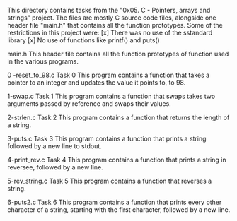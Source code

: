 This directory contains tasks from the "0x05. C - Pointers, arrays and strings" project.
The files are mostly C source code files, alongside one header file "main.h" that contains all the function prototypes.
Some of the restrictions in this project were:
[x] There was no use of the sstandard library
[x] No use of functions like printf() and puts()


main.h
This header file contains all the function prototypes of function used in the various programs.

0 -reset_to_98.c
Task 0
This program contains a function that takes a pointer to an integer and updates the value it points to, to 98.

1-swap.c
Task 1
This program contains a function that swaps takes two arguments passed by reference and swaps their values.

2-strlen.c
Task 2
This program contains a function that returns the length of a string.

3-puts.c
Task 3
This program contains a function that prints a string followed by a new line to stdout.

4-print_rev.c
Task 4
This program contains a function that prints a string in reversee, followed by a new line.

5-rev_string.c
Task 5
This program contains a function that reverses a string.

6-puts2.c
Task 6
This program contains a function that prints every other character of a string, starting with the first character, followed by a new line.
